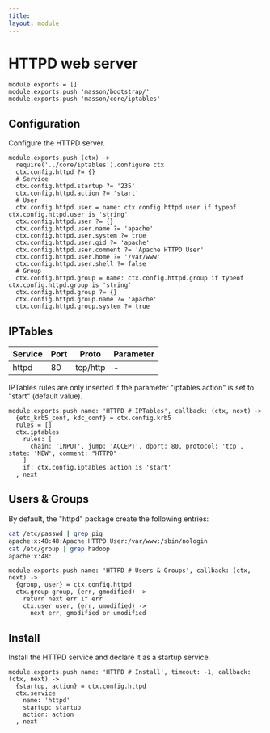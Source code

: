 ```yaml
---
title: 
layout: module
---
```


# HTTPD web server

    module.exports = []
    module.exports.push 'masson/bootstrap/'
    module.exports.push 'masson/core/iptables'

## Configuration

Configure the HTTPD server.

    module.exports.push (ctx) ->
      require('../core/iptables').configure ctx
      ctx.config.httpd ?= {}
      # Service
      ctx.config.httpd.startup ?= '235'
      ctx.config.httpd.action ?= 'start'
      # User
      ctx.config.httpd.user = name: ctx.config.httpd.user if typeof ctx.config.httpd.user is 'string'
      ctx.config.httpd.user ?= {}
      ctx.config.httpd.user.name ?= 'apache'
      ctx.config.httpd.user.system ?= true
      ctx.config.httpd.user.gid ?= 'apache'
      ctx.config.httpd.user.comment ?= 'Apache HTTPD User'
      ctx.config.httpd.user.home ?= '/var/www'
      ctx.config.httpd.user.shell ?= false
      # Group
      ctx.config.httpd.group = name: ctx.config.httpd.group if typeof ctx.config.httpd.group is 'string'
      ctx.config.httpd.group ?= {}
      ctx.config.httpd.group.name ?= 'apache'
      ctx.config.httpd.group.system ?= true

## IPTables

| Service    | Port | Proto    | Parameter       |
|------------|------|----------|-----------------|
| httpd      | 80   | tcp/http | -               |

IPTables rules are only inserted if the parameter "iptables.action" is set to 
"start" (default value).

    module.exports.push name: 'HTTPD # IPTables', callback: (ctx, next) ->
      {etc_krb5_conf, kdc_conf} = ctx.config.krb5
      rules = []
      ctx.iptables
        rules: [
          chain: 'INPUT', jump: 'ACCEPT', dport: 80, protocol: 'tcp', state: 'NEW', comment: "HTTPD"
        ]
        if: ctx.config.iptables.action is 'start'
      , next

## Users & Groups

By default, the "httpd" package create the following entries:

```bash
cat /etc/passwd | grep pig
apache:x:48:48:Apache HTTPD User:/var/www:/sbin/nologin
cat /etc/group | grep hadoop
apache:x:48:
```

    module.exports.push name: 'HTTPD # Users & Groups', callback: (ctx, next) ->
      {group, user} = ctx.config.httpd
      ctx.group group, (err, gmodified) ->
        return next err if err
        ctx.user user, (err, umodified) ->
          next err, gmodified or umodified

## Install

Install the HTTPD service and declare it as a startup service.

    module.exports.push name: 'HTTPD # Install', timeout: -1, callback: (ctx, next) ->
      {startup, action} = ctx.config.httpd
      ctx.service
        name: 'httpd'
        startup: startup
        action: action
      , next


